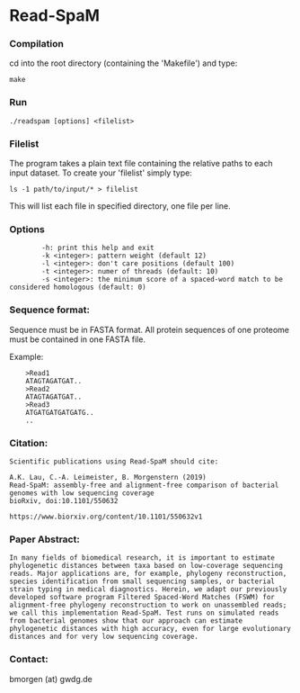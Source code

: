 # Read-SpaM

### Compilation
cd into the root directory (containing the 'Makefile') and type:

```	make ```

### Run

```	./readspam [options] <filelist> ```

### Filelist

The program takes a plain text file containing the relative paths to each input
dataset. To create your 'filelist' simply type:

``` ls -1 path/to/input/* > filelist ```

This will list each file in specified directory, one file per line.

### Options
```
        -h: print this help and exit
        -k <integer>: pattern weight (default 12)
        -l <integer>: don't care positions (default 100)
        -t <integer>: numer of threads (default: 10)
        -s <integer>: the minimum score of a spaced-word match to be considered homologous (default: 0)
```

### Sequence format:

Sequence must be in FASTA format. All protein sequences of one proteome must be contained in one FASTA file.

Example:
```
    >Read1
    ATAGTAGATGAT..
    >Read2
    ATAGTAGATGAT..
    >Read3
    ATGATGATGATGATG..
    ..
```
### Citation:
```
Scientific publications using Read-SpaM should cite:

A.K. Lau, C.-A. Leimeister, B. Morgenstern (2019)
Read-SpaM: assembly-free and alignment-free comparison of bacterial genomes with low sequencing coverage
bioRxiv, doi:10.1101/550632

https://www.biorxiv.org/content/10.1101/550632v1

```

### Paper Abstract:
```
In many fields of biomedical research, it is important to estimate phylogenetic distances between taxa based on low-coverage sequencing reads. Major applications are, for example, phylogeny reconstruction, species identification from small sequencing samples, or bacterial strain typing in medical diagnostics. Herein, we adapt our previously developed software program Filtered Spaced-Word Matches (FSWM) for alignment-free phylogeny reconstruction to work on unassembled reads; we call this implementation Read-SpaM. Test runs on simulated reads from bacterial genomes show that our approach can estimate phylogenetic distances with high accuracy, even for large evolutionary distances and for very low sequencing coverage.
```

### Contact:
bmorgen (at) gwdg.de